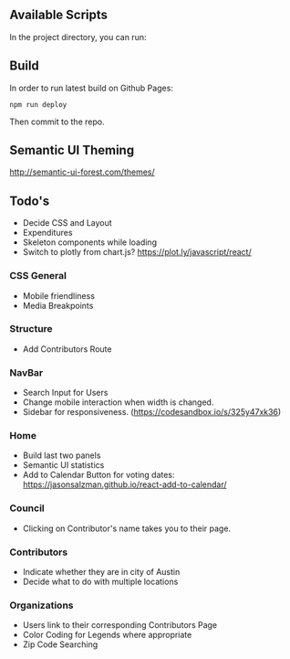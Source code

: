 ## Available Scripts

In the project directory, you can run:

## Build

In order to run latest build on Github Pages:

`npm run deploy`

Then commit to the repo.

## Semantic UI Theming

http://semantic-ui-forest.com/themes/

## Todo's
* Decide CSS and Layout
* Expenditures
* Skeleton components while loading
* Switch to plotly from chart.js? https://plot.ly/javascript/react/

### CSS General
* Mobile friendliness
* Media Breakpoints 

### Structure
* Add Contributors Route

### NavBar
* Search Input for Users
* Change mobile interaction when width is changed.
* Sidebar for responsiveness. (https://codesandbox.io/s/325y47xk36)

### Home
* Build last two panels
* Semantic UI statistics
* Add to Calendar Button for voting dates: https://jasonsalzman.github.io/react-add-to-calendar/

### Council
* Clicking on Contributor's name takes you to their page.

### Contributors
* Indicate whether they are in city of Austin
* Decide what to do with multiple locations

### Organizations
* Users link to their corresponding Contributors Page
* Color Coding for Legends where appropriate
* Zip Code Searching



